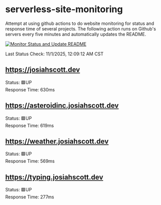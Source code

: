 # serverless-site-monitoring
Attempt at using github actions to do website monitoring for status and response time of several projects. The following action runs on Github's servers every five minutes and automatically updates the README.  

[![Monitor Status and Update README](https://github.com/JosiahSco/serverless-site-monitoring/actions/workflows/monitor.yaml/badge.svg)](https://github.com/JosiahSco/serverless-site-monitoring/actions/workflows/monitor.yaml)

Last Status Check: 11/1/2025, 12:09:12 AM CST

## https://josiahscott.dev
Status: 🟩UP  
Response Time: 630ms

## https://asteroidinc.josiahscott.dev
Status: 🟩UP  
Response Time: 619ms

## https://weather.josiahscott.dev
Status: 🟩UP  
Response Time: 569ms

## https://typing.josiahscott.dev
Status: 🟩UP  
Response Time: 277ms

